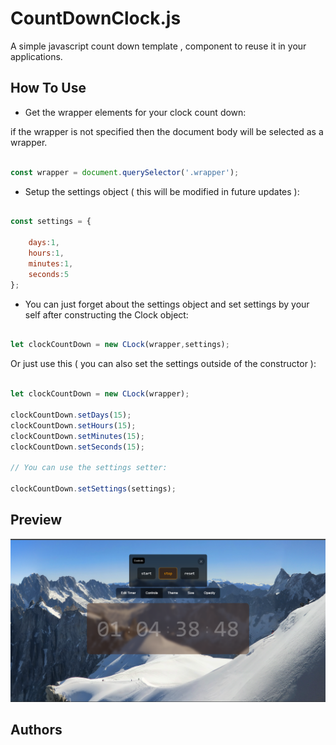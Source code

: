 # CountDownClock.js

A simple javascript count down template , component to reuse it in your applications.

## How To Use

- Get the wrapper elements for your clock count down:

if the wrapper is not specified then the document body will be selected as a wrapper.

``` javascript

const wrapper = document.querySelector('.wrapper');

```

- Setup the settings object ( this will be modified in future updates ):

``` javascript

const settings = {

    days:1,
    hours:1,
    minutes:1,
    seconds:5
};

```

- You can just forget about the settings object and set settings by your self after constructing the Clock object:

``` javascript

let clockCountDown = new CLock(wrapper,settings);

```

Or just use this ( you can also set the settings outside of the constructor ):

``` javascript

let clockCountDown = new CLock(wrapper);

clockCountDown.setDays(15);
clockCountDown.setHours(15);
clockCountDown.setMinutes(15);
clockCountDown.setSeconds(15);

// You can use the settings setter:

clockCountDown.setSettings(settings);

```

## Preview

<img src="https://github.com/LakhderAmine99/CountDownClock.js/blob/main/screenshots/Screenshot 2022-07-23 154227.png">

## Authors